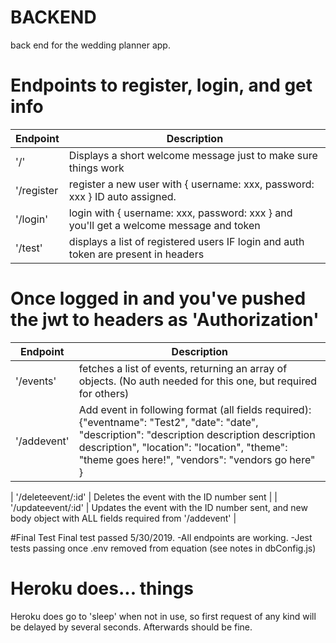 # BACKEND
back end for the wedding planner app.

# Endpoints to register, login, and get info

| Endpoint | Description |
| --- | --- |
| '/' | Displays a short welcome message just to make sure things work |
| '/register | register a new user with { username: xxx, password: xxx } ID auto assigned. |
| '/login' | login with { username: xxx, password: xxx } and you'll get a welcome message and token |
| '/test' | displays a list of registered users IF login and auth token are present in headers |

# Once logged in and you've pushed the jwt to headers as 'Authorization'

| Endpoint | Description |
| --- | --- |
| '/events' | fetches a list of events, returning an array of objects. (No auth needed for this one, but required for others) |
| '/addevent' | Add event in following format (all fields required):{"eventname": "Test2", "date": "date", "description": "description description description description", "location": "location", "theme": "theme goes here!", "vendors": "vendors go here" } |

| '/deleteevent/:id' | Deletes the event with the ID number sent |
| '/updateevent/:id' | Updates the event with the ID number sent, and new body object with ALL fields required from '/addevent' |


#Final Test
Final test passed 5/30/2019.
-All endpoints are working.
-Jest tests passing once .env removed from equation (see notes in dbConfig.js)

# Heroku does... things
Heroku does go to 'sleep' when not in use, so first request of any kind will be delayed by several seconds. Afterwards should be fine.

